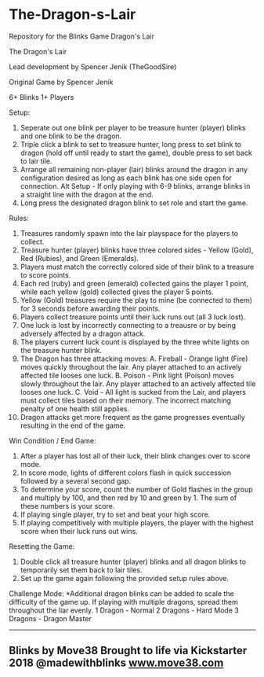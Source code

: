 # The-Dragon-s-Lair
Repository for the Blinks Game Dragon's Lair 

The Dragon's Lair

  Lead development by Spencer Jenik (TheGoodSire)
  
  Original Game by Spencer Jenik
  
  6+ Blinks
  1+ Players
  
  Setup:
  1. Seperate out one blink per player to be treasure hunter (player) blinks and one blink to be the dragon.
  2. Triple click a blink to set to treasure hunter, long press to set blink to dragon (hold off until ready to start the game), double press to set back to lair tile.
  3. Arrange all remaining non-player (lair) blinks around the dragon in any configuration desired as long as each blink has one side open for connection.
     Alt Setup - If only playing with 6-9 blinks, arrange blinks in a straight line with the dragon at the end.
  4. Long press the designated dragon blink to set role and start the game.
  
  Rules:
  1. Treasures randomly spawn into the lair playspace for the players to collect.
  2. Treasure hunter (player) blinks have three colored sides - Yellow (Gold), Red (Rubies), and Green (Emeralds).
  3. Players must match the correctly colored side of their blink to a treasure to score points.
  4. Each red (ruby) and green (emerald) collected gains the player 1 point, while each yellow (gold) collected gives the player 5 points.
  5. Yellow (Gold) treasures require the play to mine (be connected to them) for 3 seconds before awarding their points.
  6. Players collect treasure points until their luck runs out (all 3 luck lost).
  7. One luck is lost by incorrectly connecting to a treausre or by being adversely affected by a dragon attack.
  8. The players current luck count is displayed by the three white lights on the treasure hunter blink.
  9. The Dragon has three attacking moves:
      A. Fireball - Orange light (Fire) moves quickly throughout the lair. Any player attached to an actively affected tile looses one luck.
      B. Poison - Pink light (Poison) moves slowly throughout the lair. Any player attached to an actively affected tile looses one luck.
      C. Void - All light is sucked from the Lair, and players must collect tiles based on their memory. The incorrect matching penalty of one health still applies. 
  10. Dragon attacks get more frequent as the game progresses eventually resulting in the end of the game.  
  
  Win Condition / End Game:
  1. After a player has lost all of their luck, their blink changes over to score mode.
  2. In score mode, lights of different colors flash in quick succession followed by a several second gap.
  3. To determine your score, count the number of Gold flashes in the group and multiply by 100, and then red by 10 and green by 1. The sum of these numbers is your score.
  4. If playing single player, try to set and beat your high score.
  5. If playing competitively with multiple players, the player with the highest score when their luck runs out wins.
  
  Resetting the Game:
  1. Double click all treasure hunter (player) blinks and all dragon blinks to temporarily set them back to lair tiles. 
  2. Set up the game again following the provided setup rules above.
  
  Challenge Mode:
  *Additional dragon blinks can be added to scale the difficulty of the game up. If playing with multiple dragons, spread them throughout the liar evenly.
  1 Dragon - Normal
  2 Dragons - Hard Mode 
  3 Dragons - Dragon Master
 
   --------------------
   Blinks by Move38
   Brought to life via Kickstarter 2018
   @madewithblinks
   www.move38.com
   --------------------

